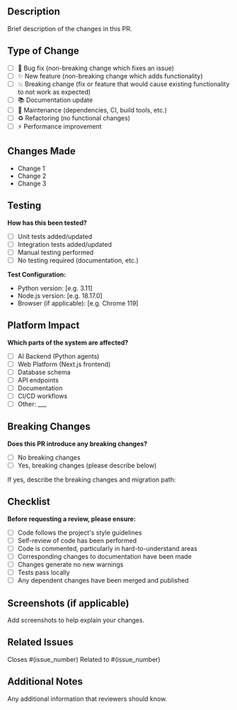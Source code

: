 ## Description
Brief description of the changes in this PR.

## Type of Change
- [ ] 🐛 Bug fix (non-breaking change which fixes an issue)
- [ ] ✨ New feature (non-breaking change which adds functionality)
- [ ] 💥 Breaking change (fix or feature that would cause existing functionality to not work as expected)
- [ ] 📚 Documentation update
- [ ] 🔧 Maintenance (dependencies, CI, build tools, etc.)
- [ ] ♻️ Refactoring (no functional changes)
- [ ] ⚡ Performance improvement

## Changes Made
- Change 1
- Change 2
- Change 3

## Testing
**How has this been tested?**
- [ ] Unit tests added/updated
- [ ] Integration tests added/updated
- [ ] Manual testing performed
- [ ] No testing required (documentation, etc.)

**Test Configuration:**
- Python version: [e.g. 3.11]
- Node.js version: [e.g. 18.17.0]
- Browser (if applicable): [e.g. Chrome 119]

## Platform Impact
**Which parts of the system are affected?**
- [ ] AI Backend (Python agents)
- [ ] Web Platform (Next.js frontend)
- [ ] Database schema
- [ ] API endpoints
- [ ] Documentation
- [ ] CI/CD workflows
- [ ] Other: ___

## Breaking Changes
**Does this PR introduce any breaking changes?**
- [ ] No breaking changes
- [ ] Yes, breaking changes (please describe below)

If yes, describe the breaking changes and migration path:

## Checklist
**Before requesting a review, please ensure:**
- [ ] Code follows the project's style guidelines
- [ ] Self-review of code has been performed
- [ ] Code is commented, particularly in hard-to-understand areas
- [ ] Corresponding changes to documentation have been made
- [ ] Changes generate no new warnings
- [ ] Tests pass locally
- [ ] Any dependent changes have been merged and published

## Screenshots (if applicable)
Add screenshots to help explain your changes.

## Related Issues
Closes #(issue_number)
Related to #(issue_number)

## Additional Notes
Any additional information that reviewers should know. 